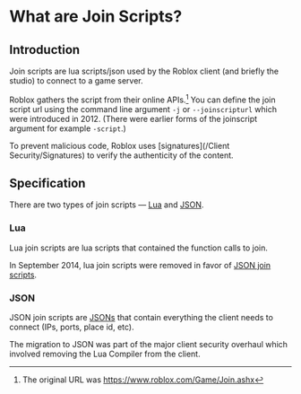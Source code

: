 # What are Join Scripts?

## Introduction

Join scripts are lua scripts/json used by the Roblox client (and briefly the studio) to connect to a game server.

Roblox gathers the script from their online APIs.[^1] You can define the join script url using the command line argument `-j` or `--joinscripturl` which were introduced in 2012. (There were earlier forms of the joinscript argument for example `-script`.)

To prevent malicious code, Roblox uses [signatures](/Client Security/Signatures) to verify the authenticity of the content.

## Specification
There are two types of join scripts — [Lua](#lua) and [JSON](#json).
### Lua

Lua join scripts are lua scripts that contained the function calls to join.

In September 2014, lua join scripts were removed in favor of [JSON join scripts](#json).

### JSON

JSON join scripts are [JSONs](https://en.wikipedia.org/wiki/JSON) that contain everything the client needs to connect (IPs, ports, place id, etc).

The migration to JSON was part of the major client security overhaul which involved removing the Lua Compiler from the client.

[^1]: The original URL was https://www.roblox.com/Game/Join.ashx

